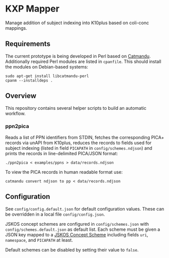# KXP Mapper

Manage addition of subject indexing into K10plus based on coli-conc mappings.

## Requirements

The current prototype is being developed in Perl based on [Catmandu](https://github.com/LibreCat/Catmandu). Additionally required Perl modules are listed in `cpanfile`. This should install the modules on Debian-based systems:

    sudo apt-get install libcatmandu-perl
    cpanm --installdeps .

## Overview

This repository contains several helper scripts to build an automatic workflow.

### ppn2pica

Reads a list of PPN identifiers from STDIN, fetches the corresponding PICA+ records via unAPI from K10plus, reduces the records to fields used for subject indexing (listed in field `PICAPATH` in `config/schemes.ndjson`) and prints the records in line-delimited PICA/JSON format:

    ./ppn2pica < examples/ppns > data/records.ndjson

To view the PICA records in human readable format use:

    catmandu convert ndjson to pp < data/records.ndjson

## Configuration

See `config/config.default.json` for default configuration values. These can be overridden in a local file `config/config.json`.

JSKOS concept schemes are configured in `config/schemes.json` with `config/schemes.default.json` as default list. Each scheme must be given a JSON key mapped to a [JSKOS Concept Scheme] including fields `uri`, `namespace`, and `PICAPATH` at least.

Default schemes can be disabled by setting their value to `false`.

[JSKOS Concept Scheme]: https://gbv.github.io/jskos/jskos.html#concept-schemes
